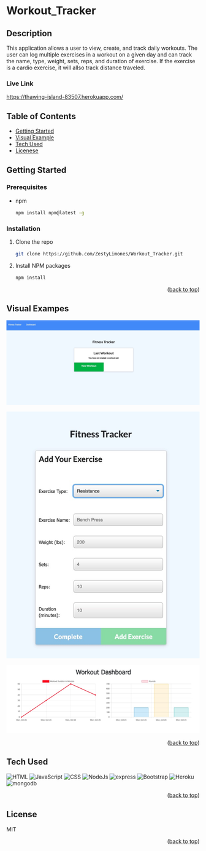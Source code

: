 # Workout_Tracker

## Description

This application allows a user to view, create, and track daily workouts. The user can log multiple exercises in a workout on a given day and can track the name, type, weight, sets, reps, and duration of exercise. If the exercise is a cardio exercise, it will allso track distance traveled.

### Live Link

https://thawing-island-83507.herokuapp.com/

## Table of Contents

- [Getting Started](#getting-started)
- [Visual Example](#visual-example)
- [Tech Used](#tech-used)
- [Licenese](#license)

## Getting Started

### Prerequisites

- npm
  ```sh
  npm install npm@latest -g
  ```

### Installation

1. Clone the repo
   ```sh
   git clone https://github.com/ZestyLimones/Workout_Tracker.git
   ```
2. Install NPM packages
   ```sh
   npm install
   ```
   <p align="right">(<a href="#top">back to top</a>)</p>

## Visual Exampes

![inital page the user sees when they access the site](./assets/home-page.jpg)

![screenshot of log workout form](./assets/log-workout.jpg)

![screenshot of dashboard](./assets/dashboard.jpg)

  <p align="right">(<a href="#top">back to top</a>)</p>

## Tech Used

  <div style='margin: 1em 0;'>
<img src="https://cdn.jsdelivr.net/gh/devicons/devicon/icons/html5/html5-original.svg" alt="HTML" width="4%" />
<img src="https://cdn.jsdelivr.net/gh/devicons/devicon/icons/javascript/javascript-original.svg" alt="JavaScript" width="4%" />
<img src="https://cdn.jsdelivr.net/gh/devicons/devicon/icons/css3/css3-original.svg" alt="CSS" width="4%" />
<img src="https://cdn.jsdelivr.net/gh/devicons/devicon/icons/nodejs/nodejs-original.svg" alt="NodeJs" width="4%" />
<img src="https://cdn.jsdelivr.net/gh/devicons/devicon/icons/express/express-original-wordmark.svg" alt="express" width="4%" />
<img src="https://cdn.jsdelivr.net/gh/devicons/devicon/icons/bootstrap/bootstrap-original.svg" alt="Bootstrap" width="4%" />
<img src="https://cdn.jsdelivr.net/gh/devicons/devicon/icons/heroku/heroku-original.svg" alt="Heroku" width="4%" />
<img src="https://cdn.jsdelivr.net/gh/devicons/devicon/icons/mongodb/mongodb-original.svg" alt="mongodb" width="4%" />
</div>

<p align="right">(<a href="#top">back to top</a>)</p>

## License

MIT

<p align="right">(<a href="#top">back to top</a>)</p>
